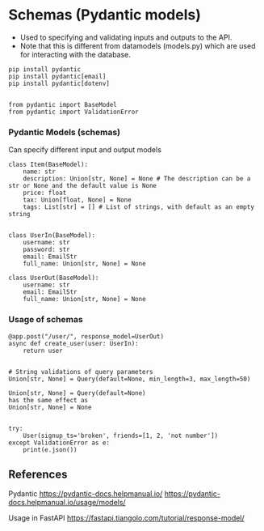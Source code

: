 # Schemas (Pydantic models)
* Used to specifying and validating inputs and outputs to the API. 
* Note that this is different from datamodels (models.py) which are used for interacting with the database.

```
pip install pydantic 
pip install pydantic[email]
pip install pydantic[dotenv]


from pydantic import BaseModel
from pydantic import ValidationError
```

### Pydantic Models (schemas)
Can specify different input and output models

```
class Item(BaseModel):
    name: str
    description: Union[str, None] = None # The description can be a str or None and the default value is None
    price: float
    tax: Union[float, None] = None
    tags: List[str] = [] # List of strings, with default as an empty string 


class UserIn(BaseModel):
    username: str
    password: str
    email: EmailStr
    full_name: Union[str, None] = None

class UserOut(BaseModel):
    username: str
    email: EmailStr
    full_name: Union[str, None] = None

```

### Usage of schemas

```
@app.post("/user/", response_model=UserOut)
async def create_user(user: UserIn):
    return user


# String validations of query parameters
Union[str, None] = Query(default=None, min_length=3, max_length=50)

Union[str, None] = Query(default=None)
has the same effect as  
Union[str, None] = None


try:
    User(signup_ts='broken', friends=[1, 2, 'not number'])
except ValidationError as e:
    print(e.json())

```

## References 
Pydantic 
https://pydantic-docs.helpmanual.io/
https://pydantic-docs.helpmanual.io/usage/models/

Usage in FastAPI
https://fastapi.tiangolo.com/tutorial/response-model/
